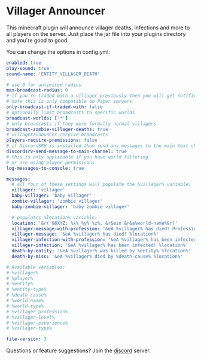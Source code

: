 # Villager Announcer
 
This minecraft plugin will announce villager deaths, infections and more to all players on the server.
Just place the jar file into your plugins directory and you're good to good.

You can change the options in config.yml:
```yaml
enabled: true
play-sound: true
sound-name: 'ENTITY_VILLAGER_DEATH'

# use 0 for unlimited radius
max-broadcast-radius: 0
# if you're traded with a villager previously then you will get notified
# note this is only compatible on Paper servers
only-broadcast-if-traded-with: false
# optionally limit broadcasts to specific worlds
broadcast-worlds: ['*']
# only broadcasts if they were formally normal villagers
broadcast-zombie-villager-deaths: true
# villagerannouncer.receive-broadcasts
players-require-premissions: false
# if DiscordSRV is installed then send any messages to the main text channel
discordsrv-send-message-to-main-channel: true
# this is only applicable if you have world filtering
# or are using player permisisons
log-messages-to-console: true

messages:
  # all four of these settings will populate the %villager% variable:
  villager: 'villager'
  baby-villager: 'baby villager'
  zombie-villager: 'zombie villager'
  baby-zombie-villager: 'baby zombie villager'

  # populates %location% variable:
  location: '&r( &6XYZ: %x% %y% %z%, &r&ein &r&a%world-name%&r)'
  villager-message-with-profession: '&eA %villager% has died! Profession: %villager-profession%, level: %villager-level% %location%'
  villager-message: '&eA %villager% has died! %location%'
  villager-infection-with-profession: '&eA %villager% has been infected! Profession: %villager-profession%, level: %villager-level% %location%'
  villager-infection: '&eA %villager% has been infected! %location%'
  death-by-entity: '&eA %villager% was killed by %entity% %location%'
  death-by-misc: '&eA %villager% died by %death-cause% %location%'

# Available variables:
# %villager%
# %player%
# %entity%
# %entity-type%
# %death-cause%
# %world-name%
# %world-type%
# %villager-profession%
# %villager-level%
# %villager-experience%
# %villager-type%

file-version: 3
```

Questions or feature suggestions? Join the [discord](https://discord.gg/arcaneplugins-752310043214479462) server.
